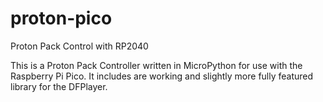 # proton-pico
Proton Pack Control with RP2040

This is a Proton Pack Controller written in MicroPython for use with the Raspberry Pi Pico. It includes are working and slightly more fully featured library for the DFPlayer.
